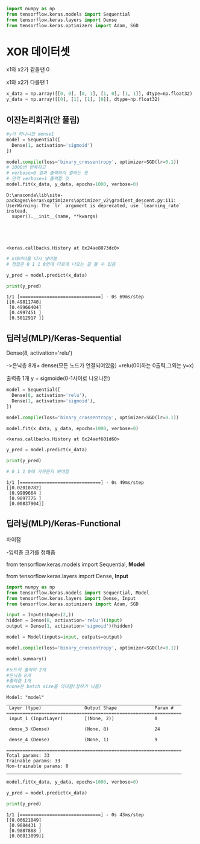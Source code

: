 ```python
import numpy as np
from tensorflow.keras.models import Sequential
from tensorflow.keras.layers import Dense
from tensorflow.keras.optimizers import Adam, SGD
```

# XOR 데이터셋

x1와 x2가 같을땐 0

x1와 x2가 다를땐 1


```python
x_data = np.array([[0, 0], [0, 1], [1, 0], [1, 1]], dtype=np.float32)
y_data = np.array([[0], [1], [1], [0]], dtype=np.float32)
```

## 이진논리회귀(안 풀림)


```python
#y가 하나니깐 dense1
model = Sequential([
  Dense(1, activation='sigmoid')
])

model.compile(loss='binary_crossentropy', optimizer=SGD(lr=0.1))
# 1000번 반복하고 
# verbose=0 결과 출력하지 말라는 뜻
# 만약 verbose=1 출력할 것 
model.fit(x_data, y_data, epochs=1000, verbose=0)
```

    D:\anaconda\lib\site-packages\keras\optimizers\optimizer_v2\gradient_descent.py:111: UserWarning: The `lr` argument is deprecated, use `learning_rate` instead.
      super().__init__(name, **kwargs)
    




    <keras.callbacks.History at 0x24ae8073dc0>




```python
# x데이터를 다시 넣어봄 
# 정답은 0 1 1 0인데 다르게 나오는 걸 볼 수 있음 

y_pred = model.predict(x_data)

print(y_pred)
```

    1/1 [==============================] - 0s 69ms/step
    [[0.49811748]
     [0.49966404]
     [0.4997451 ]
     [0.5012917 ]]
    

## 딥러닝(MLP)/Keras-Sequential

Dense(8, activation='relu')

->은닉층 8개+ dense(모든 노드가 연결되어있음) +relu(0이하는 0출력,그외는 y=x)

출력층 1개 y + sigmoide(0-1사이로 나오니깐)


```python
model = Sequential([
  Dense(8, activation='relu'),
  Dense(1, activation='sigmoid'),
])

model.compile(loss='binary_crossentropy', optimizer=SGD(lr=0.1))

model.fit(x_data, y_data, epochs=1000, verbose=0)
```




    <keras.callbacks.History at 0x24aef601d60>




```python
y_pred = model.predict(x_data)

print(y_pred)

# 0 1 1 0에 가까운지 봐야함 
```

    1/1 [==============================] - 0s 49ms/step
    [[0.02010782]
     [0.9909664 ]
     [0.9897775 ]
     [0.00837904]]
    

## 딥러닝(MLP)/Keras-Functional

차이점 

-입력층 크기를 정해줌

from tensorflow.keras.models import Sequential, **Model**

from tensorflow.keras.layers import Dense, **Input**


```python
import numpy as np
from tensorflow.keras.models import Sequential, Model
from tensorflow.keras.layers import Dense, Input
from tensorflow.keras.optimizers import Adam, SGD
```


```python
input = Input(shape=(2,))
hidden = Dense(8, activation='relu')(input)
output = Dense(1, activation='sigmoid')(hidden)

model = Model(inputs=input, outputs=output)

model.compile(loss='binary_crossentropy', optimizer=SGD(lr=0.1))

model.summary()

#노드의 출력이 2개
#은닉층 8개
#출력층 1개 
#none은 batch size를 의미함(정하기 나름)
```

    Model: "model"
    _________________________________________________________________
     Layer (type)                Output Shape              Param #   
    =================================================================
     input_1 (InputLayer)        [(None, 2)]               0         
                                                                     
     dense_3 (Dense)             (None, 8)                 24        
                                                                     
     dense_4 (Dense)             (None, 1)                 9         
                                                                     
    =================================================================
    Total params: 33
    Trainable params: 33
    Non-trainable params: 0
    _________________________________________________________________
    


```python
model.fit(x_data, y_data, epochs=1000, verbose=0)

y_pred = model.predict(x_data)

print(y_pred)
```

    1/1 [==============================] - 0s 43ms/step
    [[0.06621049]
     [0.9884431 ]
     [0.9887888 ]
     [0.00813899]]
    
